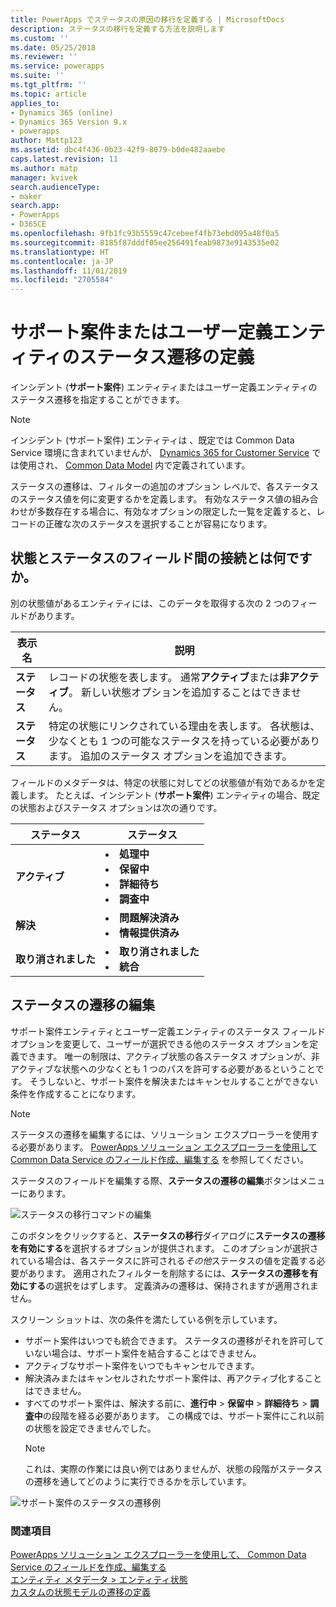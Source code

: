 ```yaml
---
title: PowerApps でステータスの原因の移行を定義する | MicrosoftDocs
description: ステータスの移行を定義する方法を説明します
ms.custom: ''
ms.date: 05/25/2018
ms.reviewer: ''
ms.service: powerapps
ms.suite: ''
ms.tgt_pltfrm: ''
ms.topic: article
applies_to:
- Dynamics 365 (online)
- Dynamics 365 Version 9.x
- powerapps
author: Mattp123
ms.assetid: dbc4f436-0b23-42f9-8079-b0de482aaebe
caps.latest.revision: 11
ms.author: matp
manager: kvivek
search.audienceType:
- maker
search.app:
- PowerApps
- D365CE
ms.openlocfilehash: 9fb1fc93b5559c47cebeef4fb73ebd095a48f0a5
ms.sourcegitcommit: 8185f87dddf05ee256491feab9873e9143535e02
ms.translationtype: HT
ms.contentlocale: ja-JP
ms.lasthandoff: 11/01/2019
ms.locfileid: "2705584"
---
```

# <a name="define-status-reason-transitions-for-the-case-or-custom-entities"></a>サポート案件またはユーザー定義エンティティのステータス遷移の定義

インシデント (**サポート案件**) エンティティまたはユーザー定義エンティティのステータス遷移を指定することができます。

> [!NOTE]
> インシデント (サポート案件) エンティティは 、既定では Common Data Service 環境に含まれていませんが、 [Dynamics 365 for Customer Service](https://dynamics.microsoft.com/customer-service/) では使用され、 [Common Data Model](https://github.com/Microsoft/CDM/blob/master/schemaDocuments/core/applicationCommon/foundationCommon/crmCommon/service/Incident.cdm.json) 内で定義されています。
  
ステータスの遷移は、フィルターの追加のオプション レベルで、各ステータスのステータス値を何に変更するかを定義します。 有効なステータス値の組み合わせが多数存在する場合に、有効なオプションの限定した一覧を定義すると、レコードの正確な次のステータスを選択することが容易になります。  
  
<a name="BKMK_StatusAndStatusReasons"></a>

## <a name="what-is-the-connection-between-status-and-status-reason-fields"></a>状態とステータスのフィールド間の接続とは何ですか。  

別の状態値があるエンティティには、このデータを取得する次の 2 つのフィールドがあります。  
  
|表示名|説明|  
|------------------|-----------------|  
|**ステータス**|レコードの状態を表します。 通常**アクティブ**または**非アクティブ**。 新しい状態オプションを追加することはできません。|  
|**ステータス**|特定の状態にリンクされている理由を表します。 各状態は、少なくとも 1 つの可能なステータスを持っている必要があります。 追加のステータス オプションを追加できます。|  
  
フィールドのメタデータは、特定の状態に対してどの状態値が有効であるかを定義します。 たとえば、インシデント (**サポート案件**) エンティティの場合、既定の状態およびステータス オプションは次の通りです。  
  
|ステータス|ステータス|  
|------------|-------------------|  
|**アクティブ**|<li>**処理中**</li><li>**保留中**</li><li>**詳細待ち**</li><li>**調査中**</li>| 
|**解決**|<li>**問題解決済み**</li><li>**情報提供済み**</li>|
|**取り消されました**|<li>**取り消されました**</li><li>**統合**</li>|
  
  
<a name="BKMK_EditStatusReasonTransitions"></a>   

## <a name="edit-status-reason-transitions"></a>ステータスの遷移の編集
 
サポート案件エンティティとユーザー定義エンティティのステータス フィールド オプションを変更して、ユーザーが選択できる他のステータス オプションを定義できます。 唯一の制限は、アクティブ状態の各ステータス オプションが、非アクティブな状態への少なくとも 1 つのパスを許可する必要があるということです。 そうしないと、サポート案件を解決またはキャンセルすることができない条件を作成することになります。  

> [!NOTE]
> ステータスの遷移を編集するには、ソリューション エクスプローラーを使用する必要があります。 [PowerApps ソリューション エクスプローラーを使用して Common Data Service のフィールド作成、編集する](create-edit-field-solution-explorer.md) を参照してください。
  
 ステータスのフィールドを編集する際、**ステータスの遷移の編集**ボタンはメニューにあります。 

![ステータスの移行コマンドの編集](media/status-reason-transitions-command.png)

このボタンをクリックすると、**ステータスの移行**ダイアログに**ステータスの遷移を有効にする**を選択するオプションが提供されます。 このオプションが選択されている場合は、各ステータスに許可される*その他*ステータスの値を定義する必要があります。 適用されたフィルターを削除するには、**ステータスの遷移を有効にする**の選択をはずします。 定義済みの遷移は、保持されますが適用されません。  
  
スクリーン ショットは、次の条件を満たしている例を示しています。 
 
- サポート案件はいつでも統合できます。 ステータスの遷移がそれを許可していない場合は、サポート案件を結合することはできません。  
- アクティブなサポート案件をいつでもキャンセルできます。  
- 解決済みまたはキャンセルされたサポート案件は、再アクティブ化することはできません。  
- すべてのサポート案件は、解決する前に、**進行中** > **保留中** > **詳細待ち** > **調査中**の段階を経る必要があります。 この構成では、サポート案件にこれ以前の状態を設定できませんでした。  
  > [!NOTE]
  >  これは、実際の作業には良い例ではありませんが、状態の段階がステータスの遷移を通してどのように実行できるかを示しています。  
  
 ![サポート案件のステータスの遷移例](media/status-reason-transitions-example.PNG)  
  
### <a name="see-also"></a>関連項目  

[PowerApps ソリューション エクスプローラーを使用して、 Common Data Service のフィールドを作成、編集する](create-edit-field-solution-explorer.md)<br />
[エンティティ メタデータ > エンティティ状態](/powerapps/developer/common-data-service/entity-metadata#entity-states)<br />
[カスタムの状態モデルの遷移の定義](/dynamics365/customer-engagement/developer/define-custom-state-model-transitions)

